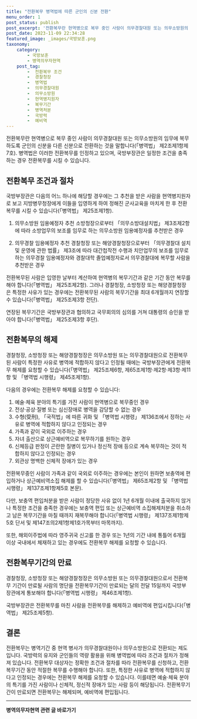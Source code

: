 ```yaml
---
title: "전환복무 병역법에 따른 군인의 신분 전환"
menu_order: 1
post_status: publish
post_excerpt: '전환복무란 현역병으로 복무 중인 사람이 의무경찰대원 또는 의무소방원의 임무에 복무하도록 군인의 신분을 다른 신분으로 전환하는 것을 말합니다  병역법  제2조제1항제7호 . 병역법은 이러한 전환복무를 인정하고 있으며, 국방부장관은 일정한 조건을 충족하는 경우 전환복무를 시킬 수 있습니다.'
post_date: 2023-11-09 22:34:28
featured_image: _images/국방보훈.png
taxonomy:
    category:
        - 국방보훈
        - 병역의무자현역
    post_tag:
        -  전환복무 조건
        -  경찰청장
        -  병역법
        -  의무경찰대원
        -  의무소방원
        -  현역병지원자
        -  복무기간
        -  병역처분
        -  국방력
        -  예비역
---
```



전환복무란 현역병으로 복무 중인 사람이 의무경찰대원 또는 의무소방원의 임무에 복무하도록 군인의 신분을 다른 신분으로 전환하는 것을 말합니다(「병역법」 제2조제1항제7호). 병역법은 이러한 전환복무를 인정하고 있으며, 국방부장관은 일정한 조건을 충족하는 경우 전환복무를 시킬 수 있습니다.

## 전환복무 조건과 절차

국방부장관은 다음의 어느 하나에 해당할 경우에는 그 추천을 받은 사람을 현역병지원자로 보고 지방병무청장에게 이들을 입영하게 하여 정해진 군사교육을 마치게 한 후 전환복무를 시킬 수 있습니다(「병역법」 제25조제1항).

1. 의무소방원 임용예정자 추천
소방청장으로부터 「의무소방대설치법」 제3조제2항에 따라 소방업무의 보조를 임무로 하는 의무소방원 임용예정자를 추천받은 경우

2. 의무경찰 임용예정자 추천
경찰청장 또는 해양경찰청장으로부터 「의무경찰대 설치 및 운영에 관한 법률」 제3조에 따라 대간첩작전 수행과 치안업무의 보조를 임무로 하는 의무경찰 임용예정자와 경찰대학 졸업예정자로서 의무경찰대에 복무할 사람을 추천받은 경우

전환복무된 사람은 입영한 날부터 계산하여 현역병의 복무기간과 같은 기간 동안 복무를 해야 합니다(「병역법」 제25조제2항). 그러나 경찰청장, 소방청장 또는 해양경찰청장은 특정한 사유가 있는 경우에는 전환복무된 사람의 복무기간을 최대 6개월까지 연장할 수 있습니다(「병역법」 제25조제3항 전단).

연장된 복무기간은 국방부장관과 협의하고 국무회의의 심의를 거쳐 대통령의 승인을 받아야 합니다(「병역법」 제25조제3항 후단).

## 전환복무의 해제

경찰청장, 소방청장 또는 해양경찰청장은 의무소방원 또는 의무경찰대원으로 전환복무된 사람이 특정한 사유로 병역에 적합하지 않다고 인정될 때에는 국방부장관에게 전환복무 해제를 요청할 수 있습니다(「병역법」 제25조제6항, 제65조제1항·제2항·제3항·제11항 및 「병역법 시행령」 제45조제1항).

다음의 경우에는 전환복무 해제를 요청할 수 있습니다:

1. 예술·체육 분야의 특기를 가진 사람이 현역병으로 복무중인 경우
2. 전상·공상·질병 또는 심신장애로 병역을 감당할 수 없는 경우
3. 수형(受刑), 「국적법」에 따른 귀화 및 「병역법 시행령」 제136조에서 정하는 사유로 병역에 적합하지 않다고 인정되는 경우
4. 가족과 같이 국외로 이주하는 경우
5. 자녀 출산으로 상근예비역으로 복무하기를 원하는 경우
6. 신체등급 판정이 곤란한 질병이 있거나 정신적 장애 등으로 계속 복무하는 것이 적합하지 않다고 인정되는 경우
7. 외관상 명백한 신체적 장애가 있는 경우

전환복무중인 사람이 가족과 같이 국외로 이주하는 경우에는 본인이 원하면 보충역에 편입하거나 상근예비역소집 해제를 할 수 있습니다(「병역법」 제65조제2항 및 「병역법 시행령」 제137조제1항제5호 본문).

다만, 보충역 편입처분을 받은 사람이 정당한 사유 없이 1년 6개월 이내에 출국하지 않거나 특정한 조건을 충족한 경우에는 보충역 편입 또는 상근예비역 소집해제처분을 취소하고 남은 복무기간을 마칠 때까지 재복무해야 합니다(「병역법 시행령」 제137조제1항제5호 단서 및 제147조의2제1항제1호가목부터 마목까지).

또한, 해외이주법에 따라 영주귀국 신고를 한 경우 또는 1년의 기간 내에 통틀어 6개월 이상 국내에서 체재하고 있는 경우에도 전환복무 해제를 요청할 수 있습니다.

## 전환복무기간의 만료

경찰청장, 소방청장 또는 해양경찰청장은 의무소방원 또는 의무경찰대원으로서 전환복무 기간이 만료될 사람의 명단을 전환복무기간이 만료되는 달의 전달 15일까지 국방부장관에게 통보해야 합니다(「병역법 시행령」 제46조제1항).

국방부장관은 전환복무를 마친 사람을 전환복무를 해제하고 예비역에 편입시킵니다(「병역법」 제25조제5항).

## 결론

전환복무는 병역기간 중 현역 병사가 의무경찰대원이나 의무소방원으로 전환되는 제도입니다. 국방력의 유지와 군인들의 역량 활용을 위해 병역법에 따라 조건과 절차가 정해져 있습니다. 전환복무 대상자는 정확한 조건과 절차를 따라 전환복무를 신청하고, 전환복무기간 동안 적절한 복무를 수행해야 합니다. 또한, 특정한 사유로 병역에 적합하지 않다고 인정되는 경우에는 전환복무 해제를 요청할 수 있습니다. 이를테면 예술·체육 분야의 특기를 가진 사람이나 신체적, 정신적 장애가 있는 사람 등이 해당됩니다. 전환복무기간이 만료되면 전환복무는 해제되며, 예비역에 편입됩니다.
<!-- wp:separator -->
<hr class="wp-block-separator has-alpha-channel-opacity"/>
<!-- /wp:separator -->

<!-- wp:group {"backgroundColor":"base","layout":{"type":"constrained"}} -->
<div class="wp-block-group has-base-background-color has-background"><!-- wp:paragraph {"align":"center","fontSize":"medium"} -->
<p class="has-text-align-center has-large-font-size"><strong>병역의무자현역 관련 글 바로가기</strong></p>
<!-- /wp:paragraph -->


<!-- wp:latest-posts
{"categories":[{"id":9912,"count":19,"description":"","link":"https://uknowlaw.com/category/%eb%b3%91%ec%97%ad%ec%9d%98%eb%ac%b4%ec%9e%90%ed%98%84%ec%97%ad/","name":"병역의무자현역","slug":"병역의무자현역","taxonomy":"category","parent":0,"meta":[],"_links":{"self":[{"href":"https://uknowlaw.com/wp-json/wp/v2/categories/9912"}],"collection":[{"href":"https://uknowlaw.com/wp-json/wp/v2/categories"}],"about":[{"href":"https://uknowlaw.com/wp-json/wp/v2/taxonomies/category"}],"wp:post_type":[{"href":"https://uknowlaw.com/wp-json/wp/v2/posts?categories=9912"}],"curies":[{"name":"wp","href":"https://api.w.org/{rel}","templated":true}]}}],"postsToShow":100,"excerptLength":28,"postLayout":"grid","columns":2,"featuredImageAlign":"left","featuredImageSizeSlug":"large","fontSize":"medium"} /--></div>
<!-- /wp:group -->